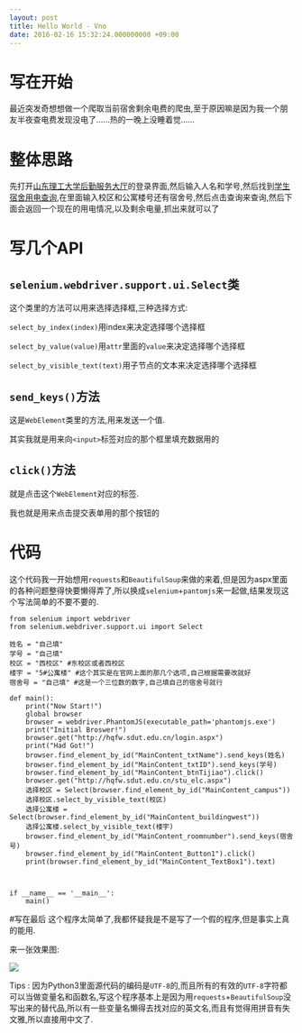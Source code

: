 ```yaml
---
layout: post
title: Hello World - Vno
date: 2016-02-16 15:32:24.000000000 +09:00
---
```


# 写在开始
最近突发奇想想做一个爬取当前宿舍剩余电费的爬虫,至于原因嘛是因为我一个朋友半夜查电费发现没电了......热的一晚上没睡着觉......
# 整体思路
先打开[山东理工大学后勤服务大厅](http://hqfw.sdut.edu.cn/login.aspx)的登录界面,然后输入人名和学号,然后找到[学生宿舍用电查询](http://hqfw.sdut.edu.cn/stu_elc.aspx),在里面输入校区和公寓楼号还有宿舍号,然后点击查询来查询,然后下面会返回一个现在的用电情况,以及剩余电量,抓出来就可以了
# 写几个API
## `selenium.webdriver.support.ui.Select`类

这个类里的方法可以用来选择选择框,三种选择方式:

`select_by_index(index)`用index来决定选择哪个选择框

`select_by_value(value)`用`attr`里面的`value`来决定选择哪个选择框

`select_by_visible_text(text)`用子节点的文本来决定选择哪个选择框

## `send_keys()`方法
这是`WebElement`类里的方法,用来发送一个值.

其实我就是用来向`<input>`标签对应的那个框里填充数据用的

## `click()`方法
就是点击这个`WebElement`对应的标签.

我也就是用来点击提交表单用的那个按钮的

# 代码
这个代码我一开始想用`requests`和`BeautifulSoup`来做的来着,但是因为aspx里面的各种问题整得快要懒得弄了,所以换成`selenium`+`pantomjs`来一起做,结果发现这个写法简单的不要不要的.
```
from selenium import webdriver
from selenium.webdriver.support.ui import Select

姓名 = "自己填"
学号 = "自己填"
校区 = "西校区" #东校区或者西校区
楼宇 = "5#公寓楼" #这个其实是在官网上面的那几个选项,自己根据需要改就好
宿舍号 = "自己填" #这是一个三位数的数字,自己填自己的宿舍号就行

def main():
    print("Now Start!")
    global browser
    browser = webdriver.PhantomJS(executable_path='phantomjs.exe')
    print("Initial Broswer!")
    browser.get("http://hqfw.sdut.edu.cn/login.aspx")
    print("Had Got!")
    browser.find_element_by_id("MainContent_txtName").send_keys(姓名)
    browser.find_element_by_id("MainContent_txtID").send_keys(学号)
    browser.find_element_by_id("MainContent_btnTijiao").click()
    browser.get("http://hqfw.sdut.edu.cn/stu_elc.aspx")
    选择校区 = Select(browser.find_element_by_id("MainContent_campus"))
    选择校区.select_by_visible_text(校区)
    选择公寓楼 = Select(browser.find_element_by_id("MainContent_buildingwest"))
    选择公寓楼.select_by_visible_text(楼宇)
    browser.find_element_by_id("MainContent_roomnumber").send_keys(宿舍号)
    browser.find_element_by_id("MainContent_Button1").click()
    print(browser.find_element_by_id("MainContent_TextBox1").text)



if __name__ == '__main__':
    main()

```
#写在最后
这个程序太简单了,我都怀疑我是不是写了一个假的程序,但是事实上真的能用.

来一张效果图:

![](http://softlab.sdut.edu.cn/blog/yinjunbo/wp-content/uploads/sites/16/2017/07/selenium_SDUTEnergyParser_1.png)

Tips : 因为Python3里面源代码的编码是`UTF-8`的,而且所有的有效的`UTF-8`字符都可以当做变量名和函数名,写这个程序基本上是因为用`requests`+`BeautifulSoup`没写出来的替代品,所以有一些变量名懒得去找对应的英文名,而且有觉得用拼音有失文雅,所以直接用中文了.
